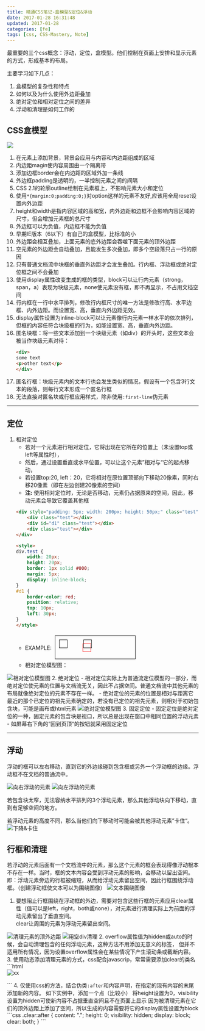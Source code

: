 ```yaml
---
title: 精通CSS笔记-盒模型&定位&浮动
date: 2017-01-28 16:31:48
updated: 2017-01-28
categories: [fe]
tags: [css, CSS-Mastery, Note]
---
```


最重要的三个css概念：浮动，定位，盒模型。他们控制在页面上安排和显示元素的方式，形成基本的布局。

主要学习如下几点：
1. 盒模型的复杂性和特点
2. 如何以及为什么使用外边距叠加
3. 绝对定位和相对定位之间的差异
4. 浮动和清理是如何工作的

## CSS盒模型 ##

<img src="./2.png" />


1. 在元素上添加背景，背景会应用与内容和内边距组成的区域
2. 内边距magin使内容周围由一个隔离带
3. 添加边框border会在内边距的区域外加一条线
4. 外边框padding是透明的，一半控制元素之间的间隔
5. CSS 2.1的轮廓outline绘制在元素框上，不影响元素大小和定位
6. 使用<code>*{margin:0;padding:0;}</code>对option这样的元素不友好,应该用全局reset设置内外边距
7. height和width是指内容区域的高和宽，内外边距和边框不会影响内容区域的尺寸，但会增加元素框的总尺寸
8. 外边框可以为负值，内边框不能为负值
9. 早期IE版本（6以下）有自己的盒模型，比标准的小
10. 外边距会相互叠加，上面元素的底外边距会吞噬下面元素的顶外边距
11. 空元素的外边距会自动叠加，且能发生多次叠加，即多个空段落只占一行的原因
12. 只有普通文档流中块框的垂直外边距才会发生叠加。行内框、浮动框或绝对定位框之间不会叠加
13. 使用display属性改变生成的框的类型，block可以让行内元素（strong，span，a）表现为块级元素，none使元素没有框，即不再显示，不占用文档空间
14. 行内框在一行中水平排列，修改行内框尺寸的唯一方法是修改行高、水平边框、内外边距。而设置宽、高，垂直内外边距无效。
15. display属性设置为inline-block可以让元素像行内元素一样水平的依次排列，但框的内容任符合块级框的行为，如能设置宽、高，垂直内外边距。
16. 匿名块框：将一些文本添加到一个块级元素（如div）的开头时，这些文本会被当作块级元素对待：
    ```html
    <div>
    some text
    <p>other text</p>
    </div>
    ```
17. 匿名行框：块级元素内的文本行也会发生类似的情况，假设有一个包含3行文本的段落，则每行文本形成一个匿名行框
18. 无法直接对匿名块或行框应用样式，除非使用<code>:first-line</code>伪元素

---

## 定位 ##

1. 相对定位
    - 若对一个元素进行相对定位，它将出现在它所在的位置上（未设置top或left等属性时），  
    - 然后，通过设置垂直或水平位置，可以让这个元素”相对与“它的起点移动，  
    - 若设置top:20, left：20，它将相对在原位置顶部向下移动20像素，同时右移20像素（即在左边创建20像素的空间）  
    - **注:** 使用相对定位时，无论是否移动，元素仍占据原来的空间，因此，移动元素会导致它覆盖其他框
    ```html
    <div style="padding: 5px; width: 200px; height: 50px;" class="test">
        <div class="test"></div>
        <div id="d1" class="test"></div>
        <div class="test"></div>
    </div>

    <style>
    div.test {
        width: 20px;
        height: 20px;
        border: 1px solid #000;
        margin: 5px;
        display: inline-block;
    }
    #d1 {
        border-color: red; 
        position: relative;
        top: 10px;
        left: 30px;
    }
    </style>
    ```
    - EXAMPLE: <div class=test style=padding:5px;width:200px;height:50px><div class=test></div><div class=test id=d1></div><div class=test></div></div><style>div.test{width:20px;height:20px;border:1px solid #000;margin:5px;display:inline-block}#d1{border-color:red;position:relative;top:10px;left:30px}</style>  
    - 相对定位模型图：
<img src="./1.png" alt="相对定位模型图"/>
2. 绝对定位
    - 相对定位实际上为普通流定位模型的一部分，而绝对定位使元素的位置与文档流无关，因此不占据空间。普通文档流中其他元素的布局就像绝对定位的元素不存在一样。  
    - 绝对定位的元素的位置是相对与距离它最近的那个已定位的祖先元素确定的，若没有已定位的祖先元素，则相对于初始包含块，可能是画布或html元素 
<img src="3.png" alt="绝对定位模型图"/>
3. 固定定位
    - 固定定位是绝对定位的一种，固定元素的包含块是视口，所以总是出现在窗口中相同位置的浮动元素
    - 如屏幕右下角的”回到页顶“的按钮就采用固定定位


---

## 浮动 ##
浮动的框可以左右移动，直到它的外边缘碰到包含框或另外一个浮动框的边缘。浮动框不在文档的普通流中。

<img src="4.png" alt="向右浮动的元素">

<img src="5.png" alt="向左浮动的元素">

若包含块太窄，无法容纳水平排列的3个浮动元素，那么其他浮动块向下移动，直到有足够空间的地方。

若浮动元素的高度不同，那么当他们向下移动时可能会被其他浮动元素”卡住“。
<img src="6.png" alt="下降&卡住">

## 行框和清理 ##
若浮动的元素后面有一个文档流中的元素，那么这个元素的框会表现得像浮动根本不存在一样。当时，框的文本内容会受到浮动元素的影响，会移动以留出空间。     
即：浮动元素旁边的行框被缩短，从而给浮动元素留出空间，因此行框围绕浮动框。（创建浮动框使文本可以为围绕图像）
<img src="7.png" alt="文本围绕图像">

1. 要想阻止行框围绕在浮动框的外边，需要对包含这些行框的元素应用clear属性（值可以是left，right，both或none），对元素进行清理实际上为前面的浮动元素留出了垂直空间。  
clear让周围的元素为浮动元素留出空间。
<img src="8.png" alt="清理元素的顶外边距">
<img src="9.png" alt="用空div清理">
2. overflow属性值为hidden或auto的时候，会自动清理包含的任何浮动元素，这种方法不用添加无意义的标签，  
但并不适用所有情况，因为设置overflow属性会在某些情况下产生滚动条或截断内容。     
3. 使用动态添加清理元素的方式，css配合javascrip，常常需要添加clear的类名
```html
<div class="news clear">
    <img src="xx" alt="xx">
    <p></p>
</div>
```
4. 仅使用css的方法，结合伪类<code>:after</code>和内容声明，在指定的现有内容的末尾添加新的内容。
如下实例中，添加一个点（比较小）  
将height设置为0，visibility设置为hidden可使新内容不占据垂直空间且不在页面上显示  
因为被清理元素在它们的顶外边距上添加了空间，所以生成的内容需要将它的display属性设置为block  
```css
.clear:after {
    content: ".";
    height: 0;
    visibility: hidden;
    display: block;
    clear: both;
}
```
